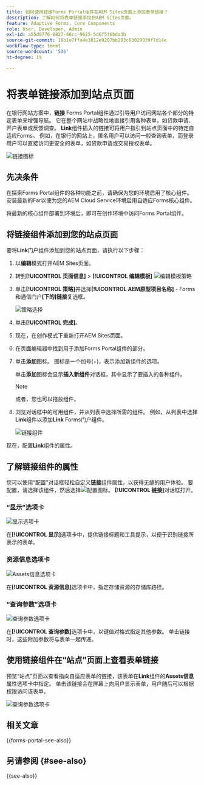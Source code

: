 ```yaml
---
title: 如何使用链接Forms Portal组件在AEM Sites页面上添加表单链接？
description: 了解如何将表单链接添加到AEM Sites页面。
feature: Adaptive Forms, Core Components
role: User, Developer, Admin
exl-id: a55d0776-8827-46cc-9625-5d6f5f6bda3b
source-git-commit: 16b1e7ffa4e3812e9207bb283c63029939f7d14e
workflow-type: tm+mt
source-wordcount: '536'
ht-degree: 1%

---
```


# 将表单链接添加到站点页面

在银行网站方案中，**链接** Forms Portal组件通过引导用户访问网站各个部分的特定表单来增强导航。 它在整个网站中战略性地直接引用各种表单，如贷款申请、开户表单或反馈调查。 **Link**&#x200B;组件插入的链接可将用户指引到站点页面中的特定自适应Forms。 例如，在银行的网站上，匿名用户可以访问一般查询表单，而登录用户可以直接访问更安全的表单，如贷款申请或交易授权表单。

![链接图标](/help/forms/assets/link-forms.png)

## 先决条件

在探索Forms Portal组件的各种功能之前，请确保为您的环境启用了核心组件。 安装最新的Far以便为您的AEM Cloud Service环境启用自适应Forms核心组件。

将最新的核心组件部署到环境后，即可在创作环境中访问Forms Portal组件。

## 将链接组件添加到您的站点页面

要将&#x200B;**Link**&#x200B;门户组件添加到您的站点页面，请执行以下步骤：

1. 以&#x200B;**编辑**&#x200B;模式打开AEM Sites页面。
1. 转到&#x200B;**[!UICONTROL 页面信息]** > **[!UICONTROL 编辑模板]**
   ![编辑模板策略](/help/forms/assets/save-form-as-draft-edit-template.png)

1. 单击&#x200B;**[!UICONTROL 策略]**&#x200B;并选择&#x200B;**[!UICONTROL AEM原型项目名称]** - Forms和通信门户&#x200B;**[下的]链接**&#x200B;复选框。

   ![策略选择](/help/forms/assets/add-link.png)

1. 单击&#x200B;**[!UICONTROL 完成]**。
1. 现在，在创作模式下重新打开AEM Sites页面。
1. 在页面编辑器中找到用于添加Forms Portal组件的部分。

1. 单击&#x200B;**添加**&#x200B;图标。 图标是一个加号(+)，表示添加新组件的选项。

   单击&#x200B;**添加**&#x200B;图标会显示&#x200B;**插入新组件**&#x200B;对话框，其中显示了要插入的各种组件。

   >[!NOTE]
   >
   > 或者，您也可以拖放组件。

1. 浏览对话框中的可用组件，并从列表中选择所需的组件。 例如，从列表中选择&#x200B;**Link**&#x200B;组件以添加&#x200B;**Link** Forms门户组件。

   ![链接组件](/help/forms/assets/add-link-in-sites.png)

现在，配置&#x200B;**Link**&#x200B;组件的属性。

## 了解链接组件的属性

您可以使用“配置”对话框轻松自定义&#x200B;**链接**&#x200B;组件属性，以获得无缝的用户体验。 要配置，请选择该组件，然后选择![配置图标](assets/configure_icon.png)。 **[!UICONTROL 链接]**&#x200B;对话框打开。

### “显示”选项卡

![显示选项卡](/help/forms/assets/link-asset-tab.png)

在&#x200B;**[!UICONTROL 显示]**&#x200B;选项卡中，提供链接标题和工具提示，以便于识别链接所表示的表单。

### 资源信息选项卡

![Assets信息选项卡](/help/forms/assets/link-asset-info.png)

在&#x200B;**[!UICONTROL 资源信息]**&#x200B;选项卡中，指定存储资源的存储库路径。

### “查询参数”选项卡

![查询参数选项卡](/help/forms/assets/link-query-tab.png)

在&#x200B;**[!UICONTROL 查询参数]**&#x200B;选项卡中，以键值对格式指定其他参数。 单击链接时，这些附加参数将与表单一起传递。

## 使用链接组件在“站点”页面上查看表单链接

预览“站点”页面以查看指向自适应表单的链接，该表单在&#x200B;**Link**&#x200B;组件的&#x200B;**Assets信息**&#x200B;属性选项卡中指定。 单击该链接会在屏幕上向用户显示表单，用户随后可以根据权限访问该表单。

![查询参数选项卡](/help/forms/assets/link-forms.png)

## 相关文章

{{forms-portal-see-also}}

## 另请参阅 {#see-also}

{{see-also}}
